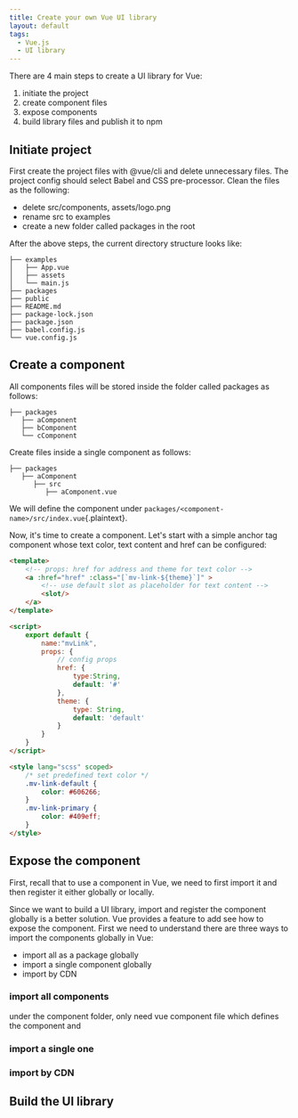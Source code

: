 ```yaml
---
title: Create your own Vue UI library
layout: default
tags:
  - Vue.js
  - UI library
---
```

There are 4 main steps to create a UI library for Vue:
1. initiate the project
2. create component files
3. expose components
4. build library files and publish it to npm


## Initiate project
First create the project files with @vue/cli and delete unnecessary files. The project config should select Babel and CSS pre-processor. Clean the files as the following:

- delete src/components, assets/logo.png
- rename src to examples
- create a new folder called packages in the root

After the above steps, the current directory structure looks like:

```plaintext
├── examples
│   ├── App.vue
│   ├── assets
│   └── main.js
├── packages
├── public
├── README.md
├── package-lock.json
├── package.json
├── babel.config.js
└── vue.config.js
```

## Create a component
All components files will be stored inside the folder called packages as follows:

```plaintext
├── packages
   ├── aComponent
   ├── bComponent
   └── cComponent
```
Create files inside a single component as follows:

```plaintext
├── packages
   ├── aComponent
      ├── src
         ├── aComponent.vue
```

We will define the component under `packages/<component-name>/src/index.vue`{.plaintext}.

Now, it's time to create a component. Let's start with a simple anchor tag component whose text color, text content and href can be configured:

``` html
<template>
    <!-- props: href for address and theme for text color --> 
    <a :href="href" :class="[`mv-link-${theme}`]" >
        <!-- use default slot as placeholder for text content -->
        <slot/>
    </a>
</template>

<script>
    export default { 
        name:"mvLink",
        props: {
            // config props
            href: {
                type:String,
                default: '#'
            },
            theme: {
                type: String,
                default: 'default'
            }
        }
    }
</script>

<style lang="scss" scoped>
    /* set predefined text color */
    .mv-link-default {
        color: #606266;
    }
    .mv-link-primary {
        color: #409eff;
    }
</style>
```

## Expose the component 
First, recall that to use a component in Vue, we need to first import it and then register it either globally or locally.


Since we want to build a UI library, import and register the component globally is a better solution. Vue provides a feature to add   see how to expose the component. First we need to understand there are three ways to import the components globally in Vue:
- import all as a package globally
- import a single component globally
- import by CDN

### import all components
under the component folder, only need vue component file which defines the component and  
### import a single one
### import by CDN

## Build the UI library